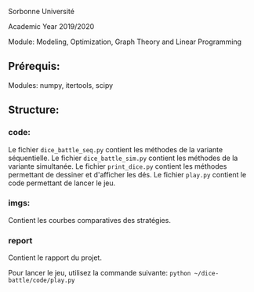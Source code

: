 Sorbonne Université


Academic Year 2019/2020


Module: Modeling, Optimization, Graph Theory and Linear Programming

## Prérequis:
Modules: numpy, itertools, scipy

## Structure:
### code:
Le fichier `dice_battle_seq.py` contient les méthodes de la variante séquentielle.
Le fichier `dice_battle_sim.py` contient les méthodes de la variante simultanée.
Le fichier `print_dice.py` contient les méthodes permettant de dessiner et d'afficher les dés.
Le fichier `play.py` contient le code permettant de lancer le jeu.
### imgs:
Contient les courbes comparatives des stratégies.
### report
Contient le rapport du projet.


Pour lancer le jeu, utilisez la commande suivante: `python ~/dice-battle/code/play.py`
